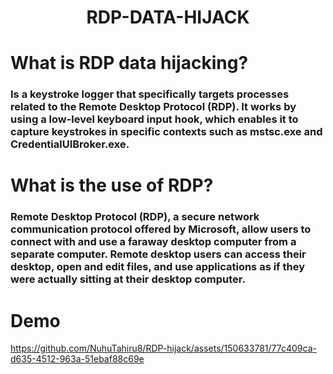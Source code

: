 <h1 align="center">RDP-DATA-HIJACK</h1>

# What is RDP data hijacking?

### Is a keystroke logger that specifically targets processes related to the Remote Desktop Protocol (RDP). It works by using a low-level keyboard input hook, which enables it to capture keystrokes in specific contexts such as mstsc.exe and CredentialUIBroker.exe.

# What is the use of RDP?

### Remote Desktop Protocol (RDP), a secure network communication protocol offered by Microsoft, allow users to connect with and use a faraway desktop computer from a separate computer. Remote desktop users can access their desktop, open and edit files, and use applications as if they were actually sitting at their desktop computer. 

# Demo

https://github.com/NuhuTahiru8/RDP-hijack/assets/150633781/77c409ca-d635-4512-963a-51ebaf88c69e

